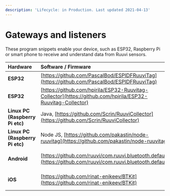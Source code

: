 ```yaml
---
description: 'Lifecycle: in Production. Last updated 2021-04-13'
---
```


# Gateways and listeners

These program snippets enable your device, such as ESP32, Raspberry Pi or smart phone to receive and understand data from Ruuvi sensors.

| Hardware | Software / Firmware | License | Support |
| :--- | :--- | :--- | :--- |
| **ESP32** | [https://github.com/PascalBod/ESPIDFRuuviTag](https://github.com/PascalBod/ESPIDFRuuviTag) | GPL-3.0 | Community |
| **ESP32** | [https://github.com/hpirila/ESP32-Ruuvitag-Collector](https://github.com/hpirila/ESP32-Ruuvitag-Collector) | MIT | Community |
| **Linux PC \(Raspberry Pi etc\)** | Java, [https://github.com/Scrin/RuuviCollector](https://github.com/Scrin/RuuviCollector) | MIT | Community |
| **Linux PC \(Raspberry Pi etc\)** | Node JS, [https://github.com/pakastin/node-ruuvitag](https://github.com/pakastin/node-ruuvitag) | BSD-3-Clause | Community |
| **Android** | [https://github.com/ruuvi/com.ruuvi.bluetooth.default](https://github.com/ruuvi/com.ruuvi.bluetooth.default) | BSD-3-Clause | Ruuvi |
| **iOS** | [https://github.com/rinat-enikeev/BTKit](https://github.com/rinat-enikeev/BTKit) | BSD-3-Clause | Community |

